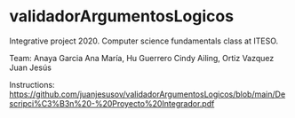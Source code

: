 # validadorArgumentosLogicos
Integrative project 2020. Computer science fundamentals class at ITESO.

Team:
  Anaya Garcia Ana María, Hu Guerrero Cindy Ailing, Ortiz Vazquez Juan Jesús
  
Instructions: https://github.com/juanjesusov/validadorArgumentosLogicos/blob/main/Descripci%C3%B3n%20-%20Proyecto%20Integrador.pdf
